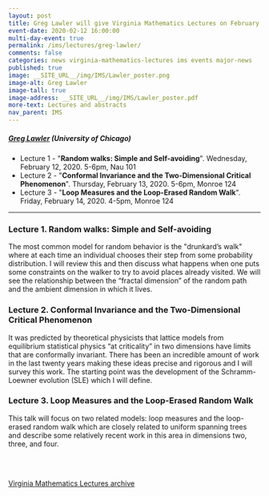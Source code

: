 ```yaml
---
layout: post
title: Greg Lawler will give Virginia Mathematics Lectures on February 12-14, 2020
event-date: 2020-02-12 16:00:00
multi-day-event: true
permalink: /ims/lectures/greg-lawler/
comments: false
categories: news virginia-mathematics-lectures ims events major-news
published: true
image: __SITE_URL__/img/IMS/Lawler_poster.png
image-alt: Greg Lawler
image-tall: true
image-address: __SITE_URL__/img/IMS/Lawler_poster.pdf
more-text: Lectures and abstracts
nav_parent: IMS
---
```


<h5 class="mt-1 mb-4"><a href="https://math.uchicago.edu/~lawler/">Greg Lawler</a> (University of Chicago)</h5>

- Lecture 1 - "**Random walks: Simple and Self-avoiding**". Wednesday, February 12, 2020. 5-6pm, Nau 101 
- Lecture 2 - "**Conformal Invariance and the Two-Dimensional Critical Phenomenon**". Thursday, February 13, 2020. 5-6pm, Monroe 124
- Lecture 3 - "**Loop Measures and the Loop-Erased Random Walk**". Friday, February 14, 2020. 4-5pm, Monroe 124

<!--more-->

---

### Lecture 1. Random walks: Simple and Self-avoiding

The most common model for random behavior is the "drunkard’s walk" where at each time an individual chooses their step from some probability distribution.  I will review this and then discuss what happens when one puts some constraints on the walker to try to avoid places already visited.  We will see the relationship between the “fractal dimension” of the random path and the ambient dimension in which it lives.

### Lecture 2. Conformal Invariance and the Two-Dimensional Critical Phenomenon

It was predicted by theoretical physicists that lattice models from equilibrium statistical physics “at criticality” in two dimensions have limits that are conformally invariant.  There has been an incredible amount of work in the last twenty years making these ideas precise and rigorous and I will survey this work.  The starting point was the development of the Schramm-Loewner evolution (SLE) which I will define. 



### Lecture 3. Loop Measures and the Loop-Erased Random Walk

This talk will focus on two related models: loop measures and the loop-erased random walk which are closely related to uniform spanning trees and describe some relatively recent work in this area in dimensions two, three, and four.




<br><br>

[Virginia Mathematics Lectures archive]({{site.url}}/ims/lectures)
